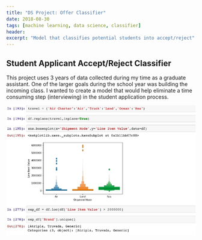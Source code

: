 ```yaml
---
title: "DS Project: Offer Classifier"
date: 2018-08-30
tags: [machine learning, data science, classifier]
header:
excerpt: "Model that classifies potential students into accept/reject"
---
```


## Student Applicant Accept/Reject Classifier
This project uses 3 years of data collected during my time as a graduate assistant. One of the larger goals during the school
year was building the incoming class. I wanted to create a model that would help eliminate a time consuming step (interviewing) in the student application process.

[<img src="/images/ExportAnalysis.jpg">](https://github.com/cmflynn13/projects/blob/master/pharam_export_data/Visualizing%20Pharma%20Export%20Data%20(1).ipynb)
